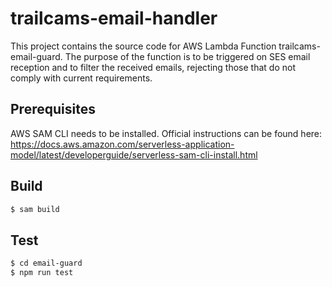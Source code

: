 # trailcams-email-handler

This project contains the source code for AWS Lambda Function trailcams-email-guard. The purpose of the function is to be triggered on SES email reception and to filter the received emails, rejecting those that do not comply with current requirements.

## Prerequisites

AWS SAM CLI needs to be installed. Official instructions can be found here: https://docs.aws.amazon.com/serverless-application-model/latest/developerguide/serverless-sam-cli-install.html

## Build

```bash
$ sam build
```

## Test

```bash
$ cd email-guard
$ npm run test
```
